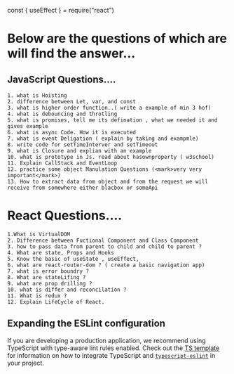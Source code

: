 const { useEffect } = require("react")

# Below are the questions of which are will find the answer...

## JavaScript Questions....
    1. what is Hoisting
    2. difference between Let, var, and const
    3. what is higher order function..( write a example of min 3 hof)
    4. what is debouncing and throtling
    5. what is promises, tell me its defination , what we needed it and gives example 
    6. what is async Code. How it is executed
    7. what is event Deligation ( explain by taking and exampmle)
    8. write code for setTimeInterver and setTimeout
    9. what is Closure and explian with an example
    10. what is prototype in Js. read about hasownproperty ( w3school)
    11. Explain CallStack and EventLoop
    12. practice some object Manulation Questions (<mark>very very important</mark>)
    13. How to extract data from object and from the request we will receive from somewhere either blacbox or someApi






# React Questions....
    1.What is VirtualDOM
    2. Difference between Fuctional Component and Class Component
    3. how to pass data from parent to child and child to parent ? 
    4. What are state, Props and Hooks 
    5. Know the basic of useState , useEffect, 
    6. what are react-router-dom ? ( create a basic navigation app)
    7. what is error boundry ?
    8. What are stateLifing ? 
    9. what are prop drilling ? 
    10. what is differ and reconcilation ?
    11. What is redux ?
    12. Explain LifeCycle of React.
    


## Expanding the ESLint configuration

If you are developing a production application, we recommend using TypeScript with type-aware lint rules enabled. Check out the [TS template](https://github.com/vitejs/vite/tree/main/packages/create-vite/template-react-ts) for information on how to integrate TypeScript and [`typescript-eslint`](https://typescript-eslint.io) in your project.
